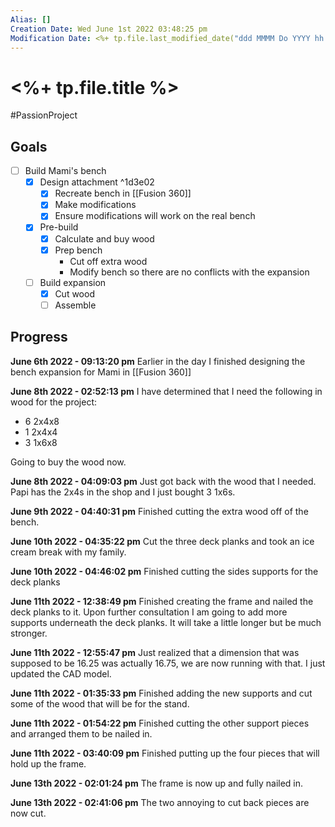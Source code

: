 ```yaml
---
Alias: []
Creation Date: Wed June 1st 2022 03:48:25 pm 
Modification Date: <%+ tp.file.last_modified_date("ddd MMMM Do YYYY hh:mm:ss a") %>
---
```

# <%+ tp.file.title %>
#PassionProject 

## Goals
- [ ] Build Mami's bench
	- [x] Design attachment ^1d3e02
		- [x] Recreate bench in [[Fusion 360]]
		- [x] Make modifications
		- [x] Ensure modifications will work on the real bench
	- [x] Pre-build
		- [x] Calculate and buy wood
		- [x] Prep bench
			- Cut off extra wood
			- Modify bench so there are no conflicts with the expansion
	- [ ] Build expansion
		- [x] Cut wood
		- [ ] Assemble

## Progress
**June 6th 2022 - 09:13:20 pm** 
Earlier in the day I finished designing the bench expansion for Mami in [[Fusion 360]]

**June 8th 2022 - 02:52:13 pm** 
I have determined that I need the following in wood for the project:
- 6 2x4x8
- 1 2x4x4
- 3 1x6x8

Going to buy the wood now.

**June 8th 2022 - 04:09:03 pm** 
Just got back with the wood that I needed. Papi has the 2x4s in the shop and I just bought 3 1x6s.

**June 9th 2022 - 04:40:31 pm** 
Finished cutting the extra wood off of the bench.

**June 10th 2022 - 04:35:22 pm** 
Cut the three deck planks and took an ice cream break with my family.

**June 10th 2022 - 04:46:02 pm** 
Finished cutting the sides supports for the deck planks

**June 11th 2022 - 12:38:49 pm** 
Finished creating the frame and nailed the deck planks to it. Upon further consultation I am going to add more supports underneath the deck planks. It will take a little longer but be much stronger.

**June 11th 2022 - 12:55:47 pm** 
Just realized that a dimension that was supposed to be 16.25 was actually 16.75, we are now running with that. I just updated the CAD model.

**June 11th 2022 - 01:35:33 pm** 
Finished adding the new supports and cut some of the wood that will be for the stand.

**June 11th 2022 - 01:54:22 pm** 
Finished cutting the other support pieces and arranged them to be nailed in.

**June 11th 2022 - 03:40:09 pm** 
Finished putting up the four pieces that will hold up the frame.

**June 13th 2022 - 02:01:24 pm** 
The frame is now up and fully nailed in.

**June 13th 2022 - 02:41:06 pm** 
The two annoying to cut back pieces are now cut.